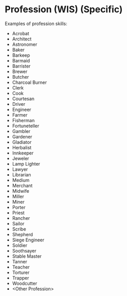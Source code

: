 # Profession (WIS) (Specific)

Examples of profession skills:

- Acrobat
- Architect
- Astronomer
- Baker
- Barkeep
- Barmaid
- Barrister
- Brewer
- Butcher
- Charcoal Burner
- Clerk
- Cook
- Courtesan
- Driver
- Engineer
- Farmer
- Fisherman
- Fortuneteller
- Gambler
- Gardener
- Gladiator
- Herbalist
- Innkeeper
- Jeweler
- Lamp Lighter
- Lawyer
- Librarian
- Medium
- Merchant
- Midwife
- Miller
- Miner
- Porter
- Priest
- Rancher
- Sailor
- Scribe
- Shepherd
- Siege Engineer
- Soldier
- Soothsayer
- Stable Master
- Tanner
- Teacher
- Torturer
- Trapper
- Woodcutter
- \<Other Profession\>
